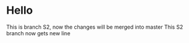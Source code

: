 # Hello 
This is branch S2, now the changes will be merged into master
This S2 branch now gets new line
